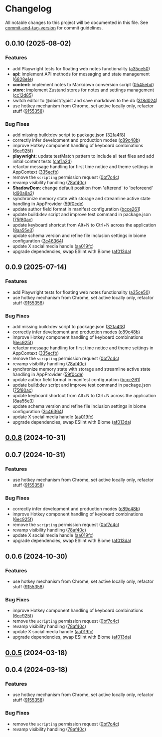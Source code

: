 # Changelog

All notable changes to this project will be documented in this file. See [commit-and-tag-version](https://github.com/absolute-version/commit-and-tag-version) for commit guidelines.

## 0.0.10 (2025-08-02)


### Features

* add Playwright tests for floating web notes functionality ([a35ce50](https://github.com/rudeayelo/floating-web-notes/commit/a35ce5072dd543f6d1113fbd5d8f2f7e66a3b139))
* **api:** implement API methods for messaging and state management ([6828e1e](https://github.com/rudeayelo/floating-web-notes/commit/6828e1edc86e3b433e693feba6f6ce81a470e944))
* **content:** implement notes to Markdown conversion script ([0545ebd](https://github.com/rudeayelo/floating-web-notes/commit/0545ebdd511039477273507a93f948606b1f9184))
* **store:** implement Zustand stores for notes and settings management ([cc12d85](https://github.com/rudeayelo/floating-web-notes/commit/cc12d85407e3293470e8a2a87f0e62bc877f38de))
* switch editor to @doist/typist and save markdown to the db ([318d024](https://github.com/rudeayelo/floating-web-notes/commit/318d024e6142e54c788e7c648b4e097f179e0d75))
* use hotkey mechanism from Chrome, set active locally only, refactor stuff ([9155358](https://github.com/rudeayelo/floating-web-notes/commit/91553582261d13b027481353d2ed06a5e819a36f))


### Bug Fixes

* add missing build:dev script to package.json ([32fa4f8](https://github.com/rudeayelo/floating-web-notes/commit/32fa4f87b742fdbabb2e2d10a0ed3e9e37c59029))
* correctly infer development and production modes ([c89c48b](https://github.com/rudeayelo/floating-web-notes/commit/c89c48b4cc338db7f93f21a02f87d82a75a13fcb))
* improve Hotkey component handling of keyboard combinations ([6ec925f](https://github.com/rudeayelo/floating-web-notes/commit/6ec925f1618f9195a93509f5d70215bd3d846b58))
* **playwright:** update testMatch pattern to include all test files and add initial content tests ([caf1a2d](https://github.com/rudeayelo/floating-web-notes/commit/caf1a2d5c1c73025065d7b21a2959c45ba371225))
* refactor message handling for first time notice and theme settings in AppContext ([335ecfb](https://github.com/rudeayelo/floating-web-notes/commit/335ecfb430df913bc4deaafcb200bc7c909b1400))
* remove the `scripting` permission request ([0bf7c4c](https://github.com/rudeayelo/floating-web-notes/commit/0bf7c4cdae5de3bc8d406530920eb37516be2570))
* revamp visibility handling ([78af40c](https://github.com/rudeayelo/floating-web-notes/commit/78af40c7e798f09d22c3f1bf91db2740e9befe8f))
* **ShadowDom:** change default position from 'afterend' to 'beforeend' ([d90a8a2](https://github.com/rudeayelo/floating-web-notes/commit/d90a8a2c2adaf623d68e936a0f0f8223e18f7395))
* synchronize memory state with storage and streamline active state handling in AppProvider ([59f0cde](https://github.com/rudeayelo/floating-web-notes/commit/59f0cde8bab0ae11ff5cd0d84a930d57a2600943))
* update author field format in manifest configuration ([bcce261](https://github.com/rudeayelo/floating-web-notes/commit/bcce26184785fde81fc49e3fb7b00b5b3fb618d9))
* update build:dev script and improve test command in package.json ([75f80ac](https://github.com/rudeayelo/floating-web-notes/commit/75f80ac1f9cfd8ea7e108b753db477194669ab47))
* update keyboard shortcut from Alt+N to Ctrl+N across the application ([8aa55e3](https://github.com/rudeayelo/floating-web-notes/commit/8aa55e36ac9c9a0aefece24da998b3d1998ae673))
* update schema version and refine file inclusion settings in biome configuration ([3c46364](https://github.com/rudeayelo/floating-web-notes/commit/3c463640d836d697d0a612e9ce6cf5801f42f3df))
* update X social media handle ([aa019fc](https://github.com/rudeayelo/floating-web-notes/commit/aa019fc079e9744949c545d4a3c0bb21a9b791ce))
* upgrade dependencies, swap ESlint with Biome ([af013da](https://github.com/rudeayelo/floating-web-notes/commit/af013da6eb51cffdc7b65f83ce3613758f44ebcd))

## 0.0.9 (2025-07-14)


### Features

* add Playwright tests for floating web notes functionality ([a35ce50](https://github.com/rudeayelo/floating-web-notes/commit/a35ce5072dd543f6d1113fbd5d8f2f7e66a3b139))
* use hotkey mechanism from Chrome, set active locally only, refactor stuff ([9155358](https://github.com/rudeayelo/floating-web-notes/commit/91553582261d13b027481353d2ed06a5e819a36f))


### Bug Fixes

* add missing build:dev script to package.json ([32fa4f8](https://github.com/rudeayelo/floating-web-notes/commit/32fa4f87b742fdbabb2e2d10a0ed3e9e37c59029))
* correctly infer development and production modes ([c89c48b](https://github.com/rudeayelo/floating-web-notes/commit/c89c48b4cc338db7f93f21a02f87d82a75a13fcb))
* improve Hotkey component handling of keyboard combinations ([6ec925f](https://github.com/rudeayelo/floating-web-notes/commit/6ec925f1618f9195a93509f5d70215bd3d846b58))
* refactor message handling for first time notice and theme settings in AppContext ([335ecfb](https://github.com/rudeayelo/floating-web-notes/commit/335ecfb430df913bc4deaafcb200bc7c909b1400))
* remove the `scripting` permission request ([0bf7c4c](https://github.com/rudeayelo/floating-web-notes/commit/0bf7c4cdae5de3bc8d406530920eb37516be2570))
* revamp visibility handling ([78af40c](https://github.com/rudeayelo/floating-web-notes/commit/78af40c7e798f09d22c3f1bf91db2740e9befe8f))
* synchronize memory state with storage and streamline active state handling in AppProvider ([59f0cde](https://github.com/rudeayelo/floating-web-notes/commit/59f0cde8bab0ae11ff5cd0d84a930d57a2600943))
* update author field format in manifest configuration ([bcce261](https://github.com/rudeayelo/floating-web-notes/commit/bcce26184785fde81fc49e3fb7b00b5b3fb618d9))
* update build:dev script and improve test command in package.json ([75f80ac](https://github.com/rudeayelo/floating-web-notes/commit/75f80ac1f9cfd8ea7e108b753db477194669ab47))
* update keyboard shortcut from Alt+N to Ctrl+N across the application ([8aa55e3](https://github.com/rudeayelo/floating-web-notes/commit/8aa55e36ac9c9a0aefece24da998b3d1998ae673))
* update schema version and refine file inclusion settings in biome configuration ([3c46364](https://github.com/rudeayelo/floating-web-notes/commit/3c463640d836d697d0a612e9ce6cf5801f42f3df))
* update X social media handle ([aa019fc](https://github.com/rudeayelo/floating-web-notes/commit/aa019fc079e9744949c545d4a3c0bb21a9b791ce))
* upgrade dependencies, swap ESlint with Biome ([af013da](https://github.com/rudeayelo/floating-web-notes/commit/af013da6eb51cffdc7b65f83ce3613758f44ebcd))

## [0.0.8](https://github.com/rudeayelo/floating-web-notes/compare/v0.0.7...v0.0.8) (2024-10-31)

## 0.0.7 (2024-10-31)


### Features

* use hotkey mechanism from Chrome, set active locally only, refactor stuff ([9155358](https://github.com/rudeayelo/floating-web-notes/commit/91553582261d13b027481353d2ed06a5e819a36f))


### Bug Fixes

* correctly infer development and production modes ([c89c48b](https://github.com/rudeayelo/floating-web-notes/commit/c89c48b4cc338db7f93f21a02f87d82a75a13fcb))
* improve Hotkey component handling of keyboard combinations ([6ec925f](https://github.com/rudeayelo/floating-web-notes/commit/6ec925f1618f9195a93509f5d70215bd3d846b58))
* remove the `scripting` permission request ([0bf7c4c](https://github.com/rudeayelo/floating-web-notes/commit/0bf7c4cdae5de3bc8d406530920eb37516be2570))
* revamp visibility handling ([78af40c](https://github.com/rudeayelo/floating-web-notes/commit/78af40c7e798f09d22c3f1bf91db2740e9befe8f))
* update X social media handle ([aa019fc](https://github.com/rudeayelo/floating-web-notes/commit/aa019fc079e9744949c545d4a3c0bb21a9b791ce))
* upgrade dependencies, swap ESlint with Biome ([af013da](https://github.com/rudeayelo/floating-web-notes/commit/af013da6eb51cffdc7b65f83ce3613758f44ebcd))

## 0.0.6 (2024-10-30)


### Features

* use hotkey mechanism from Chrome, set active locally only, refactor stuff ([9155358](https://github.com/rudeayelo/floating-web-notes/commit/91553582261d13b027481353d2ed06a5e819a36f))


### Bug Fixes

* improve Hotkey component handling of keyboard combinations ([6ec925f](https://github.com/rudeayelo/floating-web-notes/commit/6ec925f1618f9195a93509f5d70215bd3d846b58))
* remove the `scripting` permission request ([0bf7c4c](https://github.com/rudeayelo/floating-web-notes/commit/0bf7c4cdae5de3bc8d406530920eb37516be2570))
* revamp visibility handling ([78af40c](https://github.com/rudeayelo/floating-web-notes/commit/78af40c7e798f09d22c3f1bf91db2740e9befe8f))
* update X social media handle ([aa019fc](https://github.com/rudeayelo/floating-web-notes/commit/aa019fc079e9744949c545d4a3c0bb21a9b791ce))
* upgrade dependencies, swap ESlint with Biome ([af013da](https://github.com/rudeayelo/floating-web-notes/commit/af013da6eb51cffdc7b65f83ce3613758f44ebcd))

## [0.0.5](https://github.com/rudeayelo/floating-web-notes/compare/v0.0.4...v0.0.5) (2024-03-18)

## 0.0.4 (2024-03-18)


### Features

* use hotkey mechanism from Chrome, set active locally only, refactor stuff ([9155358](https://github.com/rudeayelo/floating-web-notes/commit/91553582261d13b027481353d2ed06a5e819a36f))


### Bug Fixes

* remove the `scripting` permission request ([0bf7c4c](https://github.com/rudeayelo/floating-web-notes/commit/0bf7c4cdae5de3bc8d406530920eb37516be2570))
* revamp visibility handling ([78af40c](https://github.com/rudeayelo/floating-web-notes/commit/78af40c7e798f09d22c3f1bf91db2740e9befe8f))
